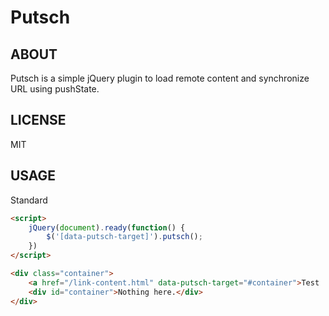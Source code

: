 Putsch
======

ABOUT
-----
Putsch is a simple jQuery plugin to load remote content and synchronize URL using pushState.

LICENSE
-------
MIT

USAGE
-----

Standard

```html
<script>
    jQuery(document).ready(function() {
        $('[data-putsch-target]').putsch();
    })
</script>

<div class="container">
    <a href="/link-content.html" data-putsch-target="#container">Test !</a>
    <div id="container">Nothing here.</div>
</div>
```

